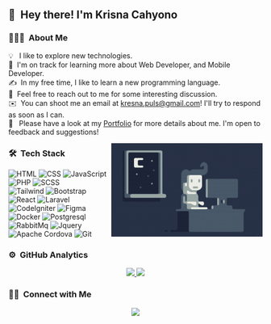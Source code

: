 ## 👋 &nbsp;Hey there! I'm Krisna Cahyono

### 👨🏻‍💻 &nbsp;About Me

💡 &nbsp; I like to explore new technologies.\
🌱 &nbsp;I'm on track for learning more about Web Developer, and Mobile Developer.\
✍️ &nbsp;In my free time, I like to learn a new programming language.\
💬 &nbsp;Feel free to reach out to me for some interesting discussion.\
✉️ &nbsp;You can shoot me an email at kresna.puls@gmail.com! I'll try to respond as soon as I can.\
📄 &nbsp; Please have a look at my [Portfolio](https://kresna1174.github.io) for more details about me. I'm open to feedback and suggestions!

<img alt="Night Coding" src="https://raw.githubusercontent.com/AVS1508/AVS1508/master/assets/Night-Coding.gif" align="right"/>

### 🛠 &nbsp;Tech Stack
![HTML](https://img.shields.io/badge/-HTML-05122A?style=flat&logo=HTML5)
![CSS](https://img.shields.io/badge/-CSS-05122A?style=flat&logo=CSS3&logoColor=1572B6)
![JavaScript](https://img.shields.io/badge/-JavaScript-05122A?style=flat&logo=javascript)
![PHP](https://img.shields.io/badge/-PHP-05122A?style=flat&logo=php)
![SCSS](https://img.shields.io/badge/-SCSS-05122A?style=flat&logo=sass)\
![Tailwind](https://img.shields.io/badge/-Tailwind-05122A?style=flat&logo=tailwindcss)
![Bootstrap](https://img.shields.io/badge/-Bootstrap-05122A?style=flat&logo=bootstrap&logoColor=563D7C)
![React](https://img.shields.io/badge/-React-05122A?style=flat&logo=react)
![Laravel](https://img.shields.io/badge/-Laravel-05122A?style=flat&logo=laravel)\
![CodeIgniter](https://img.shields.io/badge/-CodeIgniter-05122A?style=flat&logo=codeigniter)
![Figma](https://img.shields.io/badge/-Figma-05122A?style=flat&logo=figma)
![Docker](https://img.shields.io/badge/-Docker-05122A?style=flat&logo=docker)
![Postgresql](https://img.shields.io/badge/-Postgresql-05122A?style=flat&logo=postgresql)
![RabbitMq](https://img.shields.io/badge/-RabbitMq-05122A?style=flat&logo=rabbitmq)
![Jquery](https://img.shields.io/badge/-Jquery-05122A?style=flat&logo=jquery)
![Apache Cordova](https://img.shields.io/badge/-Apache-05122A?style=flat&logo=Aseprite)
![Git](https://img.shields.io/badge/-Git-05122A?style=flat&logo=git)

### ⚙️ &nbsp;GitHub Analytics

<p align="center">
<a href="https://github.com/AVS1508">
  <img height="180em" src="https://github-readme-stats-eight-theta.vercel.app/api?username=kresna1174&show_icons=true&theme=algolia&include_all_commits=true&count_private=true"/>
  <img height="180em" src="https://github-readme-stats-eight-theta.vercel.app/api/top-langs/?username=kresna1174&layout=compact&langs_count=8&theme=algolia"/>
</a>
</p> 

### 🤝🏻 &nbsp;Connect with Me

<p align="center">
<a href="https://www.linkedin.com/in/kresna-cahyono-b52667202/"><img src="https://media.licdn.com/dms/image/C4D03AQFRo8s2Lhpdag/profile-displayphoto-shrink_800_800/0/1634013908005?e=1681344000&v=beta&t=Txfy28sDwDEYpsutQOnYmKUHWGPKiUbqXk6rabaZVTw"/></a>
</p>